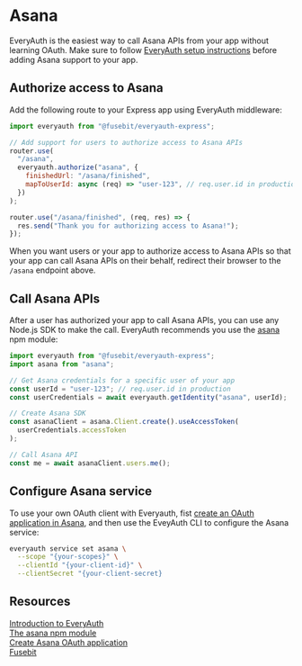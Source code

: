 # Asana

EveryAuth is the easiest way to call Asana APIs from your app without learning OAuth. Make sure to follow [EveryAuth setup instructions](../README.md) before adding Asana support to your app.

## Authorize access to Asana

Add the following route to your Express app using EveryAuth middleware:

```javascript
import everyauth from "@fusebit/everyauth-express";

// Add support for users to authorize access to Asana APIs
router.use(
  "/asana",
  everyauth.authorize("asana", {
    finishedUrl: "/asana/finished",
    mapToUserId: async (req) => "user-123", // req.user.id in production
  })
);

router.use("/asana/finished", (req, res) => {
  res.send("Thank you for authorizing access to Asana!");
});
```

When you want users or your app to authorize access to Asana APIs so that your app can call Asana APIs on their behalf, redirect their browser to the `/asana` endpoint above.

## Call Asana APIs

After a user has authorized your app to call Asana APIs, you can use any Node.js SDK to make the call. EveryAuth recommends you use the <a href="https://www.npmjs.com/package/asana" target="_blank">asana</a> npm module:

```javascript
import everyauth from "@fusebit/everyauth-express";
import asana from "asana";

// Get Asana credentials for a specific user of your app
const userId = "user-123"; // req.user.id in production
const userCredentials = await everyauth.getIdentity("asana", userId);

// Create Asana SDK
const asanaClient = asana.Client.create().useAccessToken(
  userCredentials.accessToken
);

// Call Asana API
const me = await asanaClient.users.me();
```

## Configure Asana service

To use your own OAuth client with Everyauth, fist <a href="https://developers.asana.com/docs/register-an-application" target="_blank">create an OAuth application in Asana</a>, and then use the EveyAuth CLI to configure the Asana service:

```bash
everyauth service set asana \
  --scope "{your-scopes}" \
  --clientId "{your-client-id}" \
  --clientSecret "{your-client-secret}
```

## Resources

[Introduction to EveryAuth](../README.md)  
[The asana npm module](https://www.npmjs.com/package/asana)  
[Create Asana OAuth application](https://developers.asana.com/docs/register-an-application)  
[Fusebit](https://fusebit.io)
